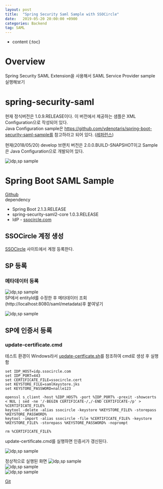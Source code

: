 ```yaml
---
layout: post
title:  "Spring Security Saml Sample with SSOCircle"
date:   2019-05-20 20:00:00 +0900
categories: Backend
tag: SAML
---
```


* content
{:toc}

# Overview
Spring Security SAML Extension을 사용해서 SAML Service Provider sample 실행해보기 

# spring-security-saml
현재 정식버전은 1.0.9.RELEASE이다. 이 버전에서 제공하는 샘플은 XML Configuration으로 작성되어 있다.  
 Java Configuration sample은 https://github.com/vdenotaris/spring-boot-security-saml-sample를 참고하라고 되어 있다. ([레퍼런스](https://docs.spring.io/spring-security-saml/docs/1.0.x/reference/htmlsingle/#configuration-java))

 현재(2018/05/20) develop 브랜치 버전은 2.0.0.BUILD-SNAPSHOT이고 Sample은 Java Configuration으로 개발되어 있다.  
 
 ![idp,sp sample]({{site.url}}/assets/images/2019-05/ssocircle-01.png)  

# Spring Boot SAML Sample
 [Github](https://github.com/vdenotaris/spring-boot-security-saml-sample)  
 dependency
 * Spring Boot 2.1.3.RELEASE
 * spring-security-saml2-core 1.0.3.RELEASE
 * IdP - [ssocircle.com](http://ssocircle.com)

## SSOCircle 계정 생성
 [SSOCircle](http://ssocircle.com) 사이트에서 계정 등록한다.  

## SP 등록
### 메타데이터 등록
![idp,sp sample]({{site.url}}/assets/images/2019-05/ssocircle-03.png)    
SP에서 entityId를 수정한 후 메타데이터 조회(http://localhost:8080/saml/metadata)후 붙여넣기  

![idp,sp sample]({{site.url}}/assets/images/2019-05/ssocircle-04.png)  

## SP에 인증서 등록
### update-certificate.cmd
테스트 환경이 Windows라서 [update-certficate.sh]( https://github.com/vdenotaris/spring-boot-security-saml-sample/blob/master/src/main/resources/saml/update-certifcate.sh)를 참조하여 cmd로 생성 후 실행함  
```
set IDP_HOST=idp.ssocircle.com
set IDP_PORT=443
set CERTIFICATE_FILE=ssocircle.cert
set KEYSTORE_FILE=samlKeystore.jks
set KEYSTORE_PASSWORD=nalle123

openssl s_client -host %IDP_HOST% -port %IDP_PORT% -prexit -showcerts < NUL | sed -ne '/-BEGIN CERTIFICATE-/,/-END CERTIFICATE-/p' > %CERTIFICATE_FILE%
keytool -delete -alias ssocircle -keystore %KEYSTORE_FILE% -storepass %KEYSTORE_PASSWORD%
keytool -import -alias ssocircle -file %CERTIFICATE_FILE% -keystore %KEYSTORE_FILE% -storepass %KEYSTORE_PASSWORD% -noprompt

rm %CERTIFICATE_FILE%
```
update-certificate.cmd를 실행하면 인증서가 갱신된다.

![idp,sp sample]({{site.url}}/assets/images/2019-05/ssocircle-06.png)    

정상적으로 실행된 화면
![idp,sp sample]({{site.url}}/assets/images/2019-05/ssocircle-07.png)   
![idp,sp sample]({{site.url}}/assets/images/2019-05/ssocircle-08.png)   
![idp,sp sample]({{site.url}}/assets/images/2019-05/ssocircle-09.png)   

[Git](https://github.com/jhkim105/spring-boot-security-saml-sample.git)
